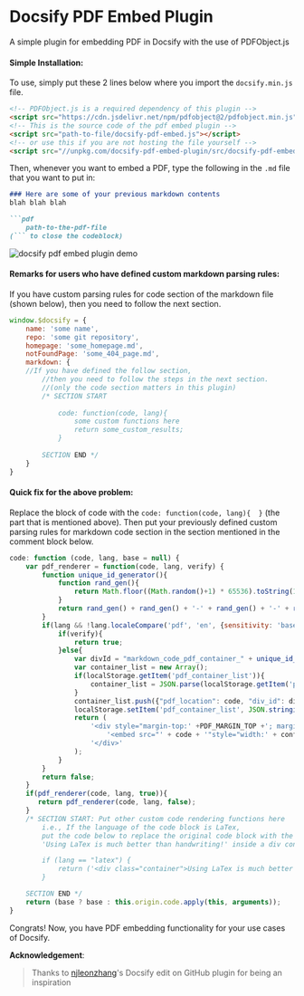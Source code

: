 # Docsify PDF Embed Plugin
A simple plugin for embedding PDF in Docsify with the use of PDFObject.js

#### Simple Installation:

To use, simply put these 2 lines below where you import the `docsify.min.js` file.

```html
<!-- PDFObject.js is a required dependency of this plugin -->
<script src="https://cdn.jsdelivr.net/npm/pdfobject@2/pdfobject.min.js"></script>
<!-- This is the source code of the pdf embed plugin -->
<script src="path-to-file/docsify-pdf-embed.js"></script>
<!-- or use this if you are not hosting the file yourself -->
<script src="//unpkg.com/docsify-pdf-embed-plugin/src/docsify-pdf-embed.js"></script>
```



Then, whenever you want to embed a PDF, type the following in the `.md` file that you want to put in:

```markdown
### Here are some of your previous markdown contents
blah blah blah

```pdf
	path-to-the-pdf-file
(``` to close the codeblock)
```



![docsify pdf embed plugin demo](resources/docsify-pdf-embed-plugin-demo.png)



#### Remarks for users who have defined custom markdown parsing rules:

If you have custom parsing rules for code section of the markdown file (shown below), then you need to follow the next section.

```javascript
window.$docsify = {
    name: 'some name',
    repo: 'some git repository',
    homepage: 'some_homepage.md',
    notFoundPage: 'some_404_page.md',
    markdown: {
 	//If you have defined the follow section, 
        //then you need to follow the steps in the next section.
        //(only the code section matters in this plugin)
        /* SECTION START
        	
            code: function(code, lang){
            	some custom functions here
            	return some_custom_results;
            }
        	
        SECTION END */
    }
}
```



#### Quick fix for the above problem:

Replace the block of code with the `code: function(code, lang){  }` (the part that is mentioned above). Then put your previously defined custom parsing rules for markdown code section in the section mentioned in the comment block below.

```javascript
code: function (code, lang, base = null) {
	var pdf_renderer = function(code, lang, verify) {
		function unique_id_generator(){
			function rand_gen(){
				return Math.floor((Math.random()+1) * 65536).toString(16).substring(1);
			}
			return rand_gen() + rand_gen() + '-' + rand_gen() + '-' + rand_gen() + '-' + rand_gen() + '-' + rand_gen() + rand_gen() + rand_gen();
		}
		if(lang && !lang.localeCompare('pdf', 'en', {sensitivity: 'base'})){
			if(verify){
				return true;
			}else{
				var divId = "markdown_code_pdf_container_" + unique_id_generator().toString();
				var container_list = new Array();
				if(localStorage.getItem('pdf_container_list')){
					container_list = JSON.parse(localStorage.getItem('pdf_container_list'));	
				}
				container_list.push({"pdf_location": code, "div_id": divId});
				localStorage.setItem('pdf_container_list', JSON.stringify(container_list));
				return (
					'<div style="margin-top:' +PDF_MARGIN_TOP +'; margin-bottom:' + PDF_MARGIN_BOTTOM + ';" id="' + divId + '">' +
						'<embed src="' + code + '"style="width:' + config.pdfobject.width + ';height:' + config.pdfobject.height + '">' +
					'</div>'
				);
			} 
		}
		return false;
	}
	if(pdf_renderer(code, lang, true)){
	   return pdf_renderer(code, lang, false);
	}
	/* SECTION START: Put other custom code rendering functions here
		i.e., If the language of the code block is LaTex, 
		put the code below to replace the original code block with the text: 
		'Using LaTex is much better than handwriting!' inside a div container.

		if (lang == "latex") {
			return ('<div class="container">Using LaTex is much better than handwriting!</div>');
		}

	SECTION END */
	return (base ? base : this.origin.code.apply(this, arguments));
}
```



Congrats! Now, you have PDF embedding functionality for your use cases of Docsify.



__Acknowledgement__:

> Thanks to [njleonzhang](https://github.com/njleonzhang/docsify-edit-on-github/)'s Docsify edit on GitHub plugin for being an inspiration
